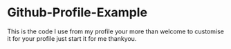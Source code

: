 # Github-Profile-Example
This is the code I use from my profile your more than welcome to customise it for your profile just start it for me thankyou.
